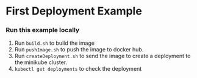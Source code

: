 # First Deployment Example

### Run this example locally

1. Run `build.sh` to build the image
2. Run `pushImage.sh` to push the image to docker hub.
3. Run `createDeployment.sh` to send the image to create a deployment to the minikube cluster.
4. `kubectl get deployments` to check the deployment
